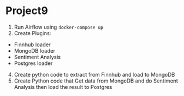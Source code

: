 # Project9

1. Run Airflow using `docker-compose up`
2. Create Plugins:
  * Finnhub loader
  * MongoDB loader
  * Sentiment Analysis
  * Postgres loader
4. Create python code to extract from Finnhub and load to MongoDB
5. Create Python code that Get data from MongoDB and do Sentiment Analysis then load the result to Postgres
